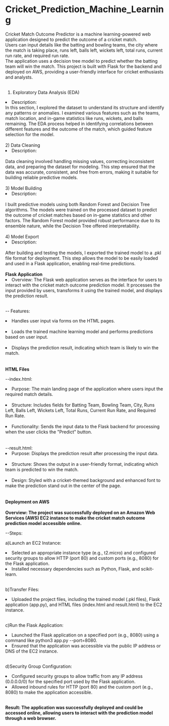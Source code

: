 # Cricket_Prediction_Machine_Learning

Cricket Match Outcome Predictor is a machine learning-powered web application designed to predict the outcome of a cricket match.<br> Users can input details like the batting and bowling teams, the city where the match is taking place, runs left, balls left, wickets left, total runs, current run rate, and required run rate.<br>The application uses a decision tree model to predict whether the batting team will win the match. This project is built with Flask for the backend and deployed on AWS, providing a user-friendly interface for cricket enthusiasts and analysts.<br>
<br>
1) Exploratory Data Analysis (EDA)<br>
<li>Description:<br></li>
In this section, I explored the dataset to understand its structure and identify any patterns or anomalies. I examined various features such as the teams, match location, and in-game statistics like runs, wickets, and balls remaining. The EDA process helped in identifying correlations between different features and the outcome of the match, which guided feature selection for the model.<br>
<br>
2) Data Cleaning<br>
<li>Description:</li><br>
Data cleaning involved handling missing values, correcting inconsistent data, and preparing the dataset for modeling. This step ensured that the data was accurate, consistent, and free from errors, making it suitable for building reliable predictive models.<br>
<br>
3) Model Building<br>
<li>Description:</li><br>
I built predictive models using both Random Forest and Decision Tree algorithms. The models were trained on the processed dataset to predict the outcome of cricket matches based on in-game statistics and other factors. The Random Forest model provided robust performance due to its ensemble nature, while the Decision Tree offered interpretability.<br>
<br>
4) Model Export<br>
<li>Description:</li><br>
After building and testing the models, I exported the trained model to a .pkl file format for deployment. This step allows the model to be easily loaded and used in a Flask application, enabling real-time predictions.<br>
<br>
<b>Flask Application</b><br>

<li>Overview: The Flask web application serves as the interface for users to interact with the cricket match outcome prediction model. It processes the input provided by users, transforms it using the trained model, and displays the prediction result.</li><br>

-- Features:

<li>Handles user input via forms on the HTML pages.</li><br>
<li>Loads the trained machine learning model and performs predictions based on user input.</li><br>
<li>Displays the prediction result, indicating which team is likely to win the match.</li><br>
<br>
<b>HTML Files</b><br>

--index.html:<br>

<li>Purpose: The main landing page of the application where users input the required match details.</li><br>
<li>Structure: Includes fields for Batting Team, Bowling Team, City, Runs Left, Balls Left, Wickets Left, Total Runs, Current Run Rate, and Required Run Rate.</li><br>
<li>Functionality: Sends the input data to the Flask backend for processing when the user clicks the "Predict" button.</li><br>
<br>
--result.html:<br>
<li>Purpose: Displays the prediction result after processing the input data.</li><br>
<li>Structure: Shows the output in a user-friendly format, indicating which team is predicted to win the match.</li><br>
<li>Design: Styled with a cricket-themed background and enhanced font to make the prediction stand out in the center of the page.</li><br>
<br>
<b>Deployment on AWS</b><br>
<br>
<b>Overview: The project was successfully deployed on an Amazon Web Services (AWS) EC2 instance to make the cricket match outcome prediction model accessible online.</b><br>

--Steps:

a)Launch an EC2 Instance:

<li>Selected an appropriate instance type (e.g., t2.micro) and configured security groups to allow HTTP (port 80) and custom ports (e.g., 8080) for the Flask application.</li>
<li>Installed necessary dependencies such as Python, Flask, and scikit-learn.</li><br>

b)Transfer Files:

<li>Uploaded the project files, including the trained model (.pkl files), Flask application (app.py), and HTML files (index.html and result.html) to the EC2 instance.</li><br>

c)Run the Flask Application:

<li>Launched the Flask application on a specified port (e.g., 8080) using a command like python3 app.py --port=8080.</li>
<li>Ensured that the application was accessible via the public IP address or DNS of the EC2 instance.</li><br>

d)Security Group Configuration:

<li>Configured security groups to allow traffic from any IP address (0.0.0.0/0) for the specified port used by the Flask application.</li>
<li>Allowed inbound rules for HTTP (port 80) and the custom port (e.g., 8080) to make the application accessible.</li><br>

<b>Result: The application was successfully deployed and could be accessed online, allowing users to interact with the prediction model through a web browser.</b>

